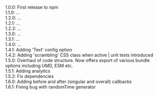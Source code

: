 1.0.0: First release to npm  
1.1.0: ...  
1.2.0: ...  
1.2.1: ...  
1.2.2: ...  
1.3.0: ...  
1.3.1: ...  
1.4.0: ...  
1.4.1: Adding 'Text' config option  
1.4.2: Adding 'scrambling' CSS class when active | unit tests introduced  
1.5.0: Overhaul of code structure. Now offers export of various bundle options including UMD, ESM etc.  
1.5.1: Adding analytics  
1.5.2: Fix dependencies  
1.6.0: Adding before and after (singular and overall) callbacks  
1.6.1: Fixing bug with randomTime generator  
